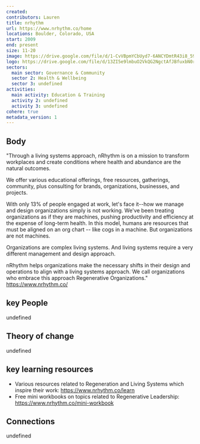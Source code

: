```yaml
---
created:
contributors: Lauren
title: nrhythm
url: https://www.nrhythm.co/home 
locations: Boulder, Colorado, USA
start: 2009
end: present
size: 11-20
image: https://drive.google.com/file/d/1-CvVBpmYCbUyd7-6ANCYDmtR43i8_59R/view?usp=drive_link 
logo: https://drive.google.com/file/d/13ZI5e9lmbuO2VkQG2NgctAfJBfuxbN0r/view?usp=drive_link 
sectors:
  main sector: Governance & Community
  sector 2: Health & Wellbeing
  sector 3: undefined
activities: 
  main activity: Education & Training
  activity 2: undefined
  activity 3: undefined
cohere: true
metadata_version: 1
---
```



## Body

"Through a living systems approach, nRhythm is on a mission to transform workplaces and create conditions where health and abundance are the natural outcomes.

We offer various educational offerings, free resources, gatherings, community, plus consulting for brands, organizations, businesses, and projects. 

With only 13% of people engaged at work, let's face it--how we manage and design organizations simply is not working. We've been treating organizations as if they are machines, pushing productivity and efficiency at the expense of long-term health. In this model, humans are resources that must be aligned on an org chart -- like cogs in a machine. But organizations are not machines. 

Organizations are complex living systems. And living systems require a very different management and design approach.

nRhythm helps organizations make the necessary shifts in their design and operations to align with a living systems approach. We call organizations who embrace this approach Regenerative Organizations." 
https://www.nrhythm.co/ 

## key People

undefined

## Theory of change

undefined

## key learning resources

- Various resources related to Regeneration and Living Systems which inspire their work: https://www.nrhythm.co/learn 
- Free mini workbooks on topics related to Regenerative Leadership: https://www.nrhythm.co/mini-workbook 

## Connections

undefined


